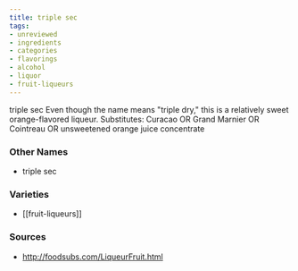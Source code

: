 ```yaml
---
title: triple sec
tags:
- unreviewed
- ingredients
- categories
- flavorings
- alcohol
- liquor
- fruit-liqueurs
---
```

triple sec Even though the name means "triple dry," this is a relatively sweet orange-flavored liqueur. Substitutes: Curacao OR Grand Marnier OR Cointreau OR unsweetened orange juice concentrate

### Other Names

* triple sec

### Varieties

* [[fruit-liqueurs]]

### Sources
* http://foodsubs.com/LiqueurFruit.html
